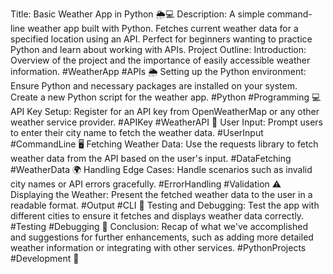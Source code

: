 Title: Basic Weather App in Python 🌦️💻
Description:
A simple command-line weather app built with Python. Fetches current weather data for a specified location using an API. Perfect for beginners wanting to practice Python and learn about working with APIs.
Project Outline:
Introduction: Overview of the project and the importance of easily accessible weather information. #WeatherApp #APIs 🌦️
Setting up the Python environment: Ensure Python and necessary packages are installed on your system. Create a new Python script for the weather app. #Python #Programming 💻
API Key Setup: Register for an API key from OpenWeatherMap or any other weather service provider. #APIKey #WeatherAPI 🔑
User Input: Prompt users to enter their city name to fetch the weather data. #UserInput #CommandLine 🖥️
Fetching Weather Data: Use the requests library to fetch weather data from the API based on the user's input. #DataFetching #WeatherData 🌍
Handling Edge Cases: Handle scenarios such as invalid city names or API errors gracefully. #ErrorHandling #Validation ⚠️
Displaying the Weather: Present the fetched weather data to the user in a readable format. #Output #CLI 💬
Testing and Debugging: Test the app with different cities to ensure it fetches and displays weather data correctly. #Testing #Debugging 🧪
Conclusion: Recap of what we've accomplished and suggestions for further enhancements, such as adding more detailed weather information or integrating with other services. #PythonProjects #Development 🚀





